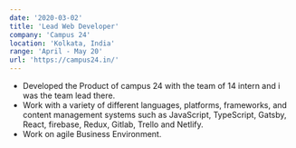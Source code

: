 ```yaml
---
date: '2020-03-02'
title: 'Lead Web Developer'
company: 'Campus 24'
location: 'Kolkata, India'
range: 'April - May 20'
url: 'https://campus24.in/'
---
```


- Developed the Product of campus 24 with the team of 14 intern and i was the team lead there.
- Work with a variety of different languages, platforms, frameworks, and content management systems such as JavaScript, TypeScript, Gatsby, React, firebase, Redux, Gitlab, Trello and Netlify.
- Work on  agile Business Environment.
